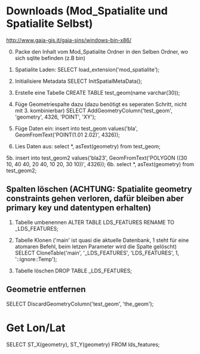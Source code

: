 # Downloads (Mod_Spatialite und Spatialite Selbst)
http://www.gaia-gis.it/gaia-sins/windows-bin-x86/

0. Packe den Inhalt vom Mod_Spatialite Ordner in den Selben Ordner, wo sich sqlite befinden (z.B bin)
1. Spatialite Laden:
SELECT load_extension('mod_spatialite');
2. Initialisiere Metadata
SELECT InitSpatialMetaData();
3. Erstelle eine Tabelle
CREATE TABLE test_geom(name varchar(30));
4. Füge Geometriespalte dazu (dazu benötigt es seperaten Schritt, nicht mit 3. kombinierbar)
SELECT AddGeometryColumn('test_geom', 'geometry', 4326, 'POINT', 'XY');

5. Füge Daten ein:
insert into test_geom values('bla', GeomFromText('POINT(1.01 2.02)', 4326));
6. Lies Daten aus:
select *, asText(geometry) from test_geom;

5b.
insert into test_geom2 values('bla23', GeomFromText('POLYGON ((30 10, 40 40, 20 40, 10 20, 30 10))', 4326));
6b.
select *, asText(geometry) from test_geom2;

## Spalten löschen (ACHTUNG: Spatialite geometry constraints gehen verloren, dafür bleiben aber primary key und datentypen erhalten)

1. Tabelle umbenennen
ALTER TABLE LDS_FEATURES RENAME TO _LDS_FEATURES;

2. Tabelle Klonen ('main' ist quasi die aktuelle Datenbank, 1 steht für eine atomaren Befehl, beim letzen Parameter wird die Spalte gelöscht)
SELECT CloneTable('main', '_LDS_FEATURES', 'LDS_FEATURES', 1, '::ignore::Temp');

3. Tabelle löschen
DROP TABLE _LDS_FEATURES;

## Geometrie entfernen
SELECT DiscardGeometryColumn('test_geom', 'the_geom');


# Get Lon/Lat
SELECT ST_X(geometry), ST_Y(geometry)     FROM lds_features;
